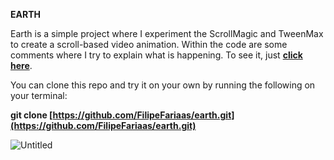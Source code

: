 **EARTH**

Earth is a simple project where I experiment the ScrollMagic and TweenMax to create a scroll-based video animation. Within the code are some comments where I try to explain what is happening. To see it, just **[click here](https://filipefariaas.github.io/earth//)**.

You can clone this repo and try it on your own by running the following on your terminal:

**git clone [https://github.com/FilipeFariaas/earth.git](https://github.com/FilipeFariaas/earth.git)**

![Untitled](https://s3.us-west-2.amazonaws.com/secure.notion-static.com/95bcf5d7-6c4d-4345-bd93-dbc41a9a6073/Untitled.png?X-Amz-Algorithm=AWS4-HMAC-SHA256&X-Amz-Content-Sha256=UNSIGNED-PAYLOAD&X-Amz-Credential=AKIAT73L2G45EIPT3X45%2F20220305%2Fus-west-2%2Fs3%2Faws4_request&X-Amz-Date=20220305T175451Z&X-Amz-Expires=86400&X-Amz-Signature=1cb69a87d2f77c3aab150d7c886db471a3629afaa2f88c55bd34575e7f73a80c&X-Amz-SignedHeaders=host&response-content-disposition=filename%20%3D%22Untitled.png%22&x-id=GetObject)
